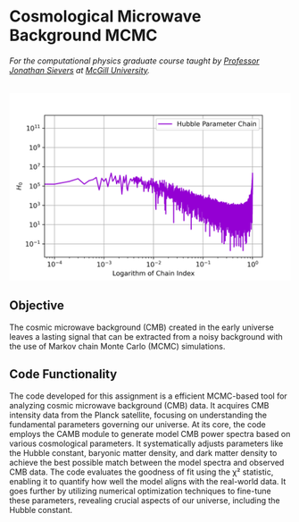 # Cosmological Microwave Background MCMC
###### For the computational physics graduate course taught by [Professor Jonathan Sievers](https://www.physics.mcgill.ca/~sievers/) at [McGill University](https://www.mcgill.ca/).

![alt text](https://github.com/IsolatedSingularity/Cosmology-Simulations/blob/main/CMB%20Markov%20Chain%20Monte%20Carlo/Plots/PlotIII.png)

## Objective

The cosmic microwave background (CMB) created in the early universe leaves a lasting signal that can be extracted from a noisy background with the use of Markov chain Monte Carlo (MCMC) simulations.

## Code Functionality

The code developed for this assignment is a efficient MCMC-based tool for analyzing cosmic microwave background (CMB) data. It acquires CMB intensity data from the Planck satellite, focusing on understanding the fundamental parameters governing our universe. At its core, the code employs the CAMB module to generate model CMB power spectra based on various cosmological parameters. It systematically adjusts parameters like the Hubble constant, baryonic matter density, and dark matter density to achieve the best possible match between the model spectra and observed CMB data. The code evaluates the goodness of fit using the χ² statistic, enabling it to quantify how well the model aligns with the real-world data. It goes further by utilizing numerical optimization techniques to fine-tune these parameters, revealing crucial aspects of our universe, including the Hubble constant.

